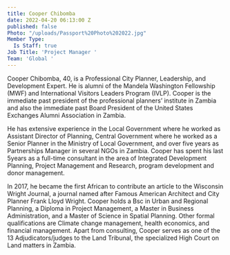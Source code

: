 ```yaml
---
title: Cooper Chibomba
date: 2022-04-20 06:13:00 Z
published: false
Photo: "/uploads/Passport%20Photo%202022.jpg"
Member Type:
  Is Staff: true
Job Title: 'Project Manager '
Team: 'Global '
---
```


Cooper Chibomba, 40, is a Professional City Planner, Leadership, and Development Expert. He is alumni of the Mandela Washington Fellowship (MWF) and International Visitors Leaders Program (IVLP). Cooper is the immediate past president of the professional planners’ institute in Zambia and also the immediate past Board President of the United States Exchanges Alumni Association in Zambia. 

He has extensive experience in the Local Government where he worked as Assistant Director of Planning, Central Government where he worked as a Senior Planner in the Ministry of Local Government, and over five years as Partnerships Manager in several NGOs in Zambia. Cooper has spent his last 5years as a full-time consultant in the area of Integrated Development Planning, Project Management and Research, program development and donor management.

In 2017, he became the first African to contribute an article to the Wisconsin Wright Journal, a journal named after Famous American Architect and City Planner Frank Lloyd Wright. Cooper holds a Bsc in Urban and Regional Planning, a Diploma in Project Management, a Master in Business Administration, and a Master of Science in Spatial Planning. Other formal qualifications are Climate change management, health economics, and financial management.
Apart from consulting, Cooper serves as one of the 13 Adjudicators/judges to the Land Tribunal, the specialized High Court on Land matters in Zambia. 
